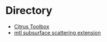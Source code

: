 # Directory
* [Citrus Toolbox](https://github.com/KenzieMac130/CitrusToolbox)
* [mtl subsurface scattering extension](obj-mtl/mtl-subsurface.md)
